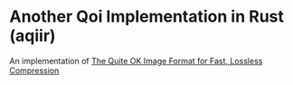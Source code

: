 Another Qoi Implementation in Rust (aqiir)
==========================================

An implementation of [The Quite OK Image Format for Fast, Lossless Compression](https://qoiformat.org/)
